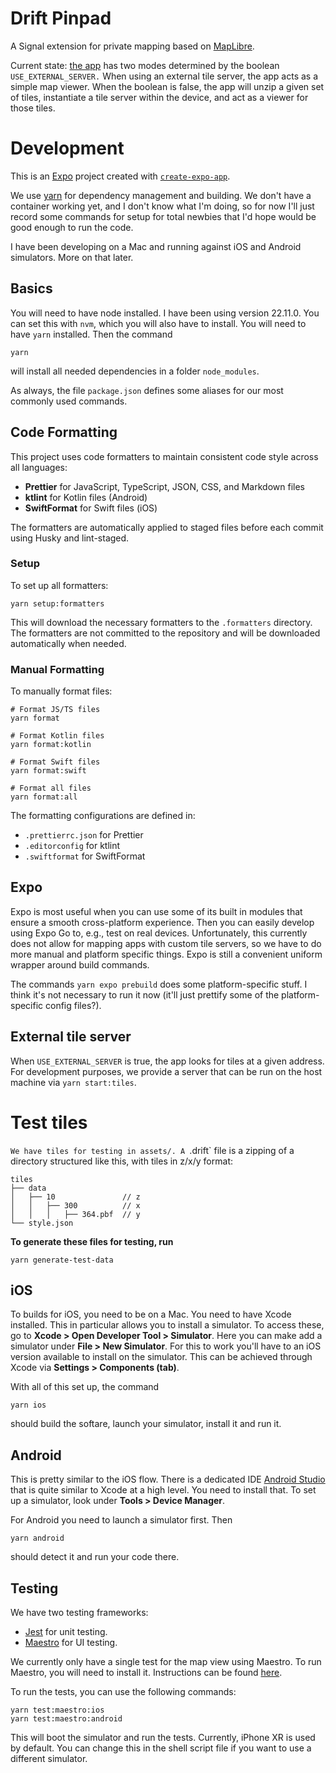 # Drift Pinpad

A Signal extension for private mapping based on [MapLibre](https://github.com/maplibre/maplibre-native).

Current state: [the app](App.js) has two modes determined by the boolean `USE_EXTERNAL_SERVER.` When using an external tile server, the app acts as a simple map viewer. When the boolean is false, the app will unzip a given set of tiles, instantiate a tile server within the device, and act as a viewer for those tiles.

# Development

This is an [Expo](https://expo.dev) project created with [`create-expo-app`](https://www.npmjs.com/package/create-expo-app).

We use [yarn](https://yarnpkg.com/) for dependency management and building. We don't have a container working yet, and I don't know what I'm doing, so for now I'll just record some commands for setup for total newbies that I'd hope would be good enough to run the code.

I have been developing on a Mac and running against iOS and Android simulators. More on that later.

## Basics

You will need to have node installed. I have been using version 22.11.0. You can set this with `nvm`, which you will also have to install. You will need to have `yarn` installed. Then the command

```
yarn
```

will install all needed dependencies in a folder `node_modules`.

As always, the file `package.json` defines some aliases for our most commonly used commands.

## Code Formatting

This project uses code formatters to maintain consistent code style across all languages:

- **Prettier** for JavaScript, TypeScript, JSON, CSS, and Markdown files
- **ktlint** for Kotlin files (Android)
- **SwiftFormat** for Swift files (iOS)

The formatters are automatically applied to staged files before each commit using Husky and lint-staged.

### Setup

To set up all formatters:

```
yarn setup:formatters
```

This will download the necessary formatters to the `.formatters` directory. The formatters are not committed to the repository and will be downloaded automatically when needed.

### Manual Formatting

To manually format files:

```
# Format JS/TS files
yarn format

# Format Kotlin files
yarn format:kotlin

# Format Swift files
yarn format:swift

# Format all files
yarn format:all
```

The formatting configurations are defined in:

- `.prettierrc.json` for Prettier
- `.editorconfig` for ktlint
- `.swiftformat` for SwiftFormat

## Expo

Expo is most useful when you can use some of its built in modules that ensure a smooth cross-platform experience. Then you can easily develop using Expo Go to, e.g., test on real devices. Unfortunately, this currently does not allow for mapping apps with custom tile servers, so we have to do more manual and platform specific things. Expo is still a convenient uniform wrapper around build commands.

The commands `yarn expo prebuild` does some platform-specific stuff. I think it's not necessary to run it now (it'll just prettify some of the platform-specific config files?).

## External tile server

When `USE_EXTERNAL_SERVER` is true, the app looks for tiles at a given address. For development purposes, we provide a server that
can be run on the host machine via `yarn start:tiles`.

# Test tiles

`We have tiles for testing in assets/. A `.drift` file is a zipping of a directory structured like this, with tiles in z/x/y format:

```
tiles
├── data
│   ├── 10               // z
│   │   ├── 300          // x
│   │   │   ├── 364.pbf  // y
└── style.json
```

**To generate these files for testing, run**

```
yarn generate-test-data
```

## iOS

To builds for iOS, you need to be on a Mac. You need to have Xcode installed. This in particular allows you to install a simulator. To access these, go to **Xcode > Open Developer Tool > Simulator**. Here you can make add a simulator under **File > New Simulator**. For this to work you'll have to an iOS version available to install on the simulator. This can be achieved through Xcode via **Settings > Components (tab)**.

With all of this set up, the command

```
yarn ios
```

should build the softare, launch your simulator, install it and run it.

## Android

This is pretty similar to the iOS flow. There is a dedicated IDE [Android Studio](https://developer.android.com/studio) that is quite similar to Xcode at a high level. You need to install that. To set up a simulator, look under **Tools > Device Manager**.

For Android you need to launch a simulator first. Then

```
yarn android
```

should detect it and run your code there.

## Testing

We have two testing frameworks:

- [Jest](https://jestjs.io/) for unit testing.
- [Maestro](https://maestro.mobile.dev/) for UI testing.

We currently only have a single test for the map view using Maestro. To run Maestro, you will need to install it. Instructions can be found [here](https://maestro.mobile.dev/docs/getting-started/installation).

To run the tests, you can use the following commands:

```
yarn test:maestro:ios
yarn test:maestro:android
```

This will boot the simulator and run the tests. Currently, iPhone XR is used by default. You can change this in the shell script file if you want to use a different simulator.
